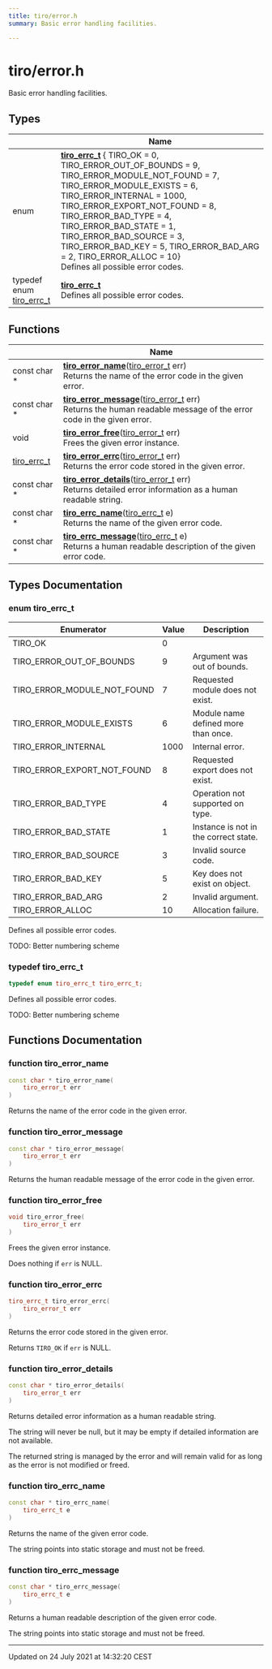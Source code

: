 ```yaml
---
title: tiro/error.h
summary: Basic error handling facilities. 

---
```


# tiro/error.h

Basic error handling facilities. 

## Types

|                | Name           |
| -------------- | -------------- |
| enum| **[tiro_errc_t](/docs/api/files/error_8h#enum-tiro_errc_t)** { TIRO_OK = 0, TIRO_ERROR_OUT_OF_BOUNDS = 9, TIRO_ERROR_MODULE_NOT_FOUND = 7, TIRO_ERROR_MODULE_EXISTS = 6, TIRO_ERROR_INTERNAL = 1000, TIRO_ERROR_EXPORT_NOT_FOUND = 8, TIRO_ERROR_BAD_TYPE = 4, TIRO_ERROR_BAD_STATE = 1, TIRO_ERROR_BAD_SOURCE = 3, TIRO_ERROR_BAD_KEY = 5, TIRO_ERROR_BAD_ARG = 2, TIRO_ERROR_ALLOC = 10}<br>Defines all possible error codes.  |
| typedef enum [tiro_errc_t](/docs/api/files/error_8h#enum-tiro_errc_t) | **[tiro_errc_t](/docs/api/files/error_8h#typedef-tiro_errc_t)** <br>Defines all possible error codes.  |

## Functions

|                | Name           |
| -------------- | -------------- |
| const char * | **[tiro_error_name](/docs/api/files/error_8h#function-tiro_error_name)**([tiro_error_t](/docs/api/files/def_8h#typedef-tiro_error_t) err)<br>Returns the name of the error code in the given error.  |
| const char * | **[tiro_error_message](/docs/api/files/error_8h#function-tiro_error_message)**([tiro_error_t](/docs/api/files/def_8h#typedef-tiro_error_t) err)<br>Returns the human readable message of the error code in the given error.  |
| void | **[tiro_error_free](/docs/api/files/error_8h#function-tiro_error_free)**([tiro_error_t](/docs/api/files/def_8h#typedef-tiro_error_t) err)<br>Frees the given error instance.  |
| [tiro_errc_t](/docs/api/files/error_8h#enum-tiro_errc_t) | **[tiro_error_errc](/docs/api/files/error_8h#function-tiro_error_errc)**([tiro_error_t](/docs/api/files/def_8h#typedef-tiro_error_t) err)<br>Returns the error code stored in the given error.  |
| const char * | **[tiro_error_details](/docs/api/files/error_8h#function-tiro_error_details)**([tiro_error_t](/docs/api/files/def_8h#typedef-tiro_error_t) err)<br>Returns detailed error information as a human readable string.  |
| const char * | **[tiro_errc_name](/docs/api/files/error_8h#function-tiro_errc_name)**([tiro_errc_t](/docs/api/files/error_8h#enum-tiro_errc_t) e)<br>Returns the name of the given error code.  |
| const char * | **[tiro_errc_message](/docs/api/files/error_8h#function-tiro_errc_message)**([tiro_errc_t](/docs/api/files/error_8h#enum-tiro_errc_t) e)<br>Returns a human readable description of the given error code.  |

## Types Documentation

### enum tiro_errc_t

| Enumerator | Value | Description |
| ---------- | ----- | ----------- |
| TIRO_OK | 0|   |
| TIRO_ERROR_OUT_OF_BOUNDS | 9| Argument was out of bounds.   |
| TIRO_ERROR_MODULE_NOT_FOUND | 7| Requested module does not exist.   |
| TIRO_ERROR_MODULE_EXISTS | 6| Module name defined more than once.   |
| TIRO_ERROR_INTERNAL | 1000| Internal error.   |
| TIRO_ERROR_EXPORT_NOT_FOUND | 8| Requested export does not exist.   |
| TIRO_ERROR_BAD_TYPE | 4| Operation not supported on type.   |
| TIRO_ERROR_BAD_STATE | 1| Instance is not in the correct state.   |
| TIRO_ERROR_BAD_SOURCE | 3| Invalid source code.   |
| TIRO_ERROR_BAD_KEY | 5| Key does not exist on object.   |
| TIRO_ERROR_BAD_ARG | 2| Invalid argument.   |
| TIRO_ERROR_ALLOC | 10| Allocation failure.   |



Defines all possible error codes. 

TODO: Better numbering scheme 


### typedef tiro_errc_t

```cpp
typedef enum tiro_errc_t tiro_errc_t;
```

Defines all possible error codes. 

TODO: Better numbering scheme 



## Functions Documentation

### function tiro_error_name

```cpp
const char * tiro_error_name(
    tiro_error_t err
)
```

Returns the name of the error code in the given error. 

### function tiro_error_message

```cpp
const char * tiro_error_message(
    tiro_error_t err
)
```

Returns the human readable message of the error code in the given error. 

### function tiro_error_free

```cpp
void tiro_error_free(
    tiro_error_t err
)
```

Frees the given error instance. 

Does nothing if `err` is NULL. 


### function tiro_error_errc

```cpp
tiro_errc_t tiro_error_errc(
    tiro_error_t err
)
```

Returns the error code stored in the given error. 

Returns `TIRO_OK` if `err` is NULL. 


### function tiro_error_details

```cpp
const char * tiro_error_details(
    tiro_error_t err
)
```

Returns detailed error information as a human readable string. 

The string will never be null, but it may be empty if detailed information are not available.

The returned string is managed by the error and will remain valid for as long as the error is not modified or freed. 


### function tiro_errc_name

```cpp
const char * tiro_errc_name(
    tiro_errc_t e
)
```

Returns the name of the given error code. 

The string points into static storage and must not be freed. 


### function tiro_errc_message

```cpp
const char * tiro_errc_message(
    tiro_errc_t e
)
```

Returns a human readable description of the given error code. 

The string points into static storage and must not be freed. 






-------------------------------

Updated on 24 July 2021 at 14:32:20 CEST
